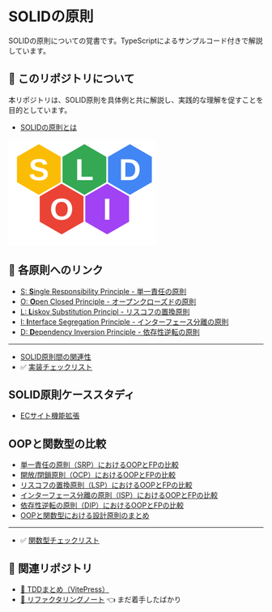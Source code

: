 # SOLIDの原則
SOLIDの原則についての覚書です。TypeScriptによるサンプルコード付きで解説しています。 
## 📘 このリポジトリについて
本リポジトリは、SOLID原則を具体例と共に解説し、実践的な理解を促すことを目的としています。

- [SOLIDの原則とは](docs/solid-principles.md)

<img src="docs/public/images/solid.svg" alt="SOLIDの図" style="width: 290px; height: 210px; margin:auto;"/>

## 📑 各原則へのリンク

- [S: **S**ingle Responsibility Principle - 単一責任の原則](docs/single-responsibility-principle.md)
- [O: **O**pen Closed Principle - オープンクローズドの原則](docs/open-closed-principle.md)
- [L: **L**iskov Substitution Principl - リスコフの置換原則](docs/liskov-substitution-principle.md)
- [I: **I**nterface Segregation Principle - インターフェース分離の原則](docs/interface-segregation-principle.md)
- [D: **D**ependency Inversion Principle - 依存性逆転の原則](docs/dependency-inversion-principle.md)
---
- [SOLID原則間の関連性](docs/relevance-of-solid-principles.md)
-  ✅ [実装チェックリスト](docs/solid-checklist.md)

## SOLID原則ケーススタディ

- [ECサイト機能拡張](docs/practical-case-studies.md)

## OOPと関数型の比較

- [単一責任の原則（SRP）におけるOOPとFPの比較](docs/object-oriented-vs-functional/srp-oop-vs-fp.md)
- [開放/閉鎖原則（OCP）におけるOOPとFPの比較](docs/object-oriented-vs-functional/ocp-oop-vs-fp.md)
- [リスコフの置換原則（LSP）におけるOOPとFPの比較](docs/object-oriented-vs-functional/lsp-oop-vs-fp.md)
- [インターフェース分離の原則（ISP）におけるOOPとFPの比較](docs/object-oriented-vs-functional/sp-oop-vs-fp.md)
- [依存性逆転の原則（DIP）におけるOOPとFPの比較](docs/object-oriented-vs-functional/dip-oop-vs-fp.md)
- [OOPと関数型における設計原則のまとめ](docs/object-oriented-vs-functional/summary.md)

---
- ✅ [関数型チェックリスト](docs/object-oriented-vs-functional/solid-checklist-fp.md)

## 🔗 関連リポジトリ

- [📘 TDDまとめ（VitePress）](https://shuji-bonji.github.io/Notes-on-Test-Driven-Development/)
- [🔧 リファクタリングノート](https://github.com/shuji-bonji/Notes-on-Refactoring) 👈 まだ着手したばかり
